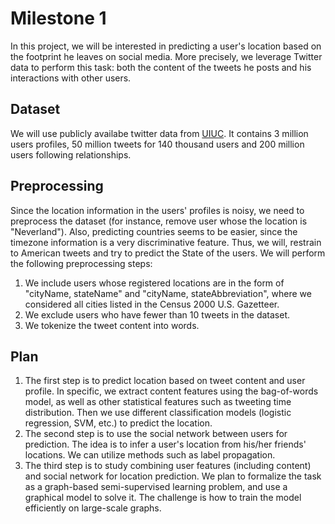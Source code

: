# Milestone 1

In this project, we will be interested in predicting a user's location based on the footprint he leaves on social media. 
More precisely, we leverage Twitter data to perform this task: both the content of the tweets he posts and his interactions with other users.

## Dataset
We will use publicly availabe twitter data from [UIUC](https://wiki.illinois.edu/wiki/display/forward/Dataset-UDI-TwitterCrawl-Aug2012). 
It contains 3 million users profiles, 50 million tweets for 140 thousand users and 200 million users following relationships.

## Preprocessing

Since the location information in the users' profiles is noisy, we need to preprocess the dataset (for instance, remove user whose the location is "Neverland").
Also, predicting countries seems to be easier, since the timezone information is a very discriminative feature.
Thus, we will, restrain to American tweets and try to predict the State of the users.
We will perform the following preprocessing steps:
1. We include users whose registered locations are in the form of "cityName, stateName" and "cityName, stateAbbreviation", where we considered all cities listed in the Census 2000 U.S. Gazetteer.
2. We exclude users who have fewer than 10 tweets in the dataset.
3. We tokenize the tweet content into words.

## Plan
1. The first step is to predict location based on tweet content and user profile. In specific, we extract content features using the bag-of-words model, as well as other statistical features such as tweeting time distribution. Then we use different classification models (logistic regression, SVM, etc.) to predict the location.
2. The second step is to use the social network between users for prediction. The idea is to infer a user's location from his/her friends' locations. We can utilize methods such as label propagation.
3. The third step is to study combining user features (including content) and social network for location prediction. We plan to formalize the task as a graph-based semi-supervised learning problem, and use a graphical model to solve it. The challenge is how to train the model efficiently on large-scale graphs.
